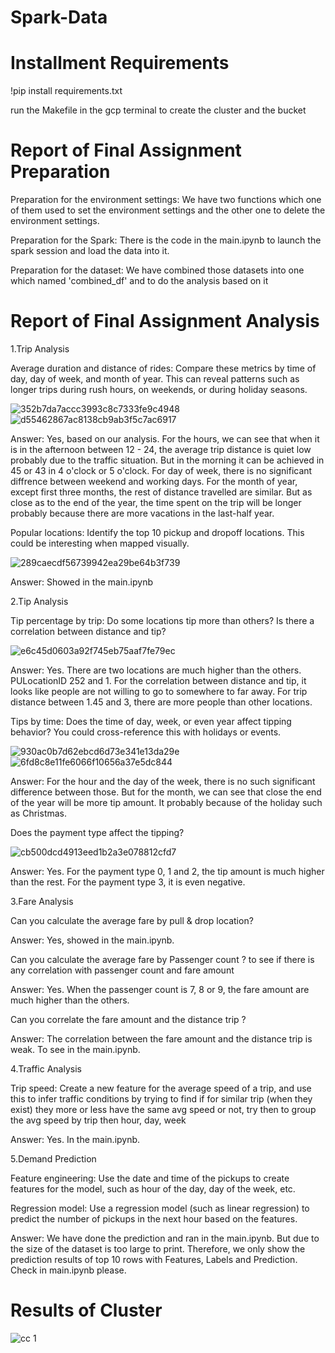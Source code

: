 # Spark-Data
# Installment Requirements
!pip install requirements.txt

run the Makefile in the gcp terminal to create the cluster and the bucket

# Report of Final Assignment Preparation

Preparation for the environment settings:
We have two functions which one of them used to set the environment settings and the other one to delete the environment settings.

Preparation for the Spark:
There is the code in the main.ipynb to launch the spark session and load the data into it. 

Preparation for the dataset:
We have combined those datasets into one which named 'combined_df' and to do the analysis based on it

# Report of Final Assignment Analysis

1.Trip Analysis

Average duration and distance of rides: Compare these metrics by time of day, day of week,
and month of year. This can reveal patterns such as longer trips during rush hours, on
weekends, or during holiday seasons.

![352b7da7accc3993c8c7333fe9c4948](https://github.com/Icybrig/Spark-Data/assets/136721036/8533505b-582f-47c2-84ce-0b1102df48dd)
![d55462867ac8138cb9ab3f5c7ac6917](https://github.com/Icybrig/Spark-Data/assets/136721036/d4383f0a-f67b-4f63-bac5-ea0205e916e4)

Answer: Yes, based on our analysis. For the hours, we can see that when it is in the afternoon between 12 - 24, the average trip distance is quiet low probably due to the traffic situation. But in the morning it can be achieved in 45 or 43 in 4 o'clock or 5 o'clock. For day of week, there is no significant diffrence between weekend and working days. For the month of year, except first three months, the rest of distance travelled are similar. But as close as to the end of the year, the time spent on the trip will be longer probably because there are more vacations in the last-half year. 

Popular locations: Identify the top 10 pickup and dropoff locations. This could be interesting
when mapped visually.

![289caecdf56739942ea29be64b3f739](https://github.com/Icybrig/Spark-Data/assets/136721036/8d208b12-490d-45a7-922a-e95f09096e50)

Answer: Showed in the main.ipynb

2.Tip Analysis

Tip percentage by trip: Do some locations tip more than others? Is there a correlation between
distance and tip?

![e6c45d0603a92f745eb75aaf7fe79ec](https://github.com/Icybrig/Spark-Data/assets/136721036/75589fbd-50e9-470f-b659-53a49df35a8c)

Answer: Yes. There are two locations are much higher than the others. PULocationID 252 and 1. For the correlation between distance and tip, it looks like people are not willing to go to somewhere to far away. For trip distance between 1.45 and 3, there are more people than other locations.

Tips by time: Does the time of day, week, or even year affect tipping behavior? You could
cross-reference this with holidays or events.

![930ac0b7d62ebcd6d73e341e13da29e](https://github.com/Icybrig/Spark-Data/assets/136721036/cd363ba4-68b2-4220-a2d8-dce3279a1c7c)
![6fd8c8e11fe6066f10656a37e5dc844](https://github.com/Icybrig/Spark-Data/assets/136721036/8aab6e1c-9a10-4a42-a8a4-917fb413ab1a)

Answer: For the hour and the day of the week, there is no such significant difference between those. But for the month, we can see that close the end of the year will be more tip amount. It probably because of the holiday such as Christmas. 

Does the payment type affect the tipping?

![cb500dcd4913eed1b2a3e078812cfd7](https://github.com/Icybrig/Spark-Data/assets/136721036/3916838e-46cb-41b3-b504-8e68d41003b6)

Answer: Yes. For the payment type 0, 1 and 2, the tip amount is much higher than the rest. For the payment type 3, it is even negative. 

3.Fare Analysis

Can you calculate the average fare by pull & drop location?

Answer: Yes, showed in the main.ipynb.

Can you calculate the average fare by Passenger count ? to see if there is any correlation with
passenger count and fare amount

Answer: Yes. When the passenger count is 7, 8 or 9, the fare amount are much higher than the others.

Can you correlate the fare amount and the distance trip ?

Answer: The correlation between the fare amount and the distance trip is weak. To see in the main.ipynb.

4.Traffic Analysis

Trip speed: Create a new feature for the average speed of a trip, and use this to infer traffic
conditions by trying to find if for similar trip (when they exist) they more or less have the same
avg speed or not, try then to group the avg speed by trip then hour, day, week

Answer: Yes. In the main.ipynb.

5.Demand Prediction

Feature engineering: Use the date and time of the pickups to create features for the model, such as
hour of the day, day of the week, etc.

Regression model: Use a regression model (such as linear regression) to predict the number of
pickups in the next hour based on the features.

Answer: We have done the prediction and ran in the main.ipynb. But due to the size of the dataset is too large to print. Therefore, we only show the prediction results of top 10 rows with Features, Labels and Prediction. Check in main.ipynb please.

# Results of Cluster

![cc 1](https://github.com/Icybrig/Spark-Data/assets/136721036/6e9c1501-146c-45b0-8186-4eeeee4d5b23)